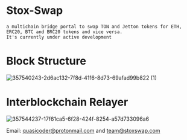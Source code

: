 # Stox-Swap

```
a multichain bridge portal to swap TON and Jetton tokens for ETH, ERC20, BTC and BRC20 tokens and vice versa.
It's currently under active development
```


# Block Structure

![357540243-2d6ac132-7f8d-41f6-8d73-69afad99b822 (1)](https://github.com/user-attachments/assets/57a9ac5d-405b-436a-b9fd-27f626658e7b)

# Interblockchain Relayer

![357544237-17f61ca5-6f28-424f-8254-a57d733096a6](https://github.com/user-attachments/assets/caaa25c1-409e-4738-a911-cc4e94f228ef)


Email: quasicoder@protonmail.com    and    team@stoxswap.com 
